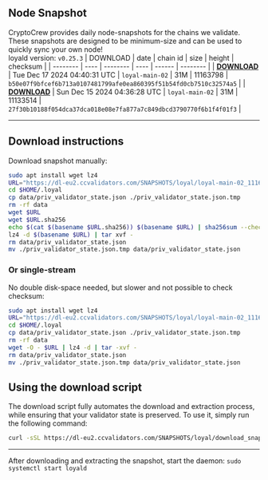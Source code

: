 ## Node Snapshot
CryptoCrew provides daily node-snapshots for the chains we validate. These snapshots are designed to be minimum-size and can be used to quickly sync your own node!  
loyald version: `v0.25.3`
| DOWNLOAD | date | chain id | size | height | checksum |
| -------- | ---- | -------- | ---- | ------ | -------- |
| **[DOWNLOAD](https://dl-eu2.ccvalidators.com/SNAPSHOTS/loyal/loyal-main-02_11163798.tar.lz4)** | Tue Dec 17 2024 04:40:31 UTC | `loyal-main-02` | 31M | 11163798 | `b50e07f9bfcef6b713a0107481799afe0ea860395f51b54fd0cb7510c32574a5` |
| **[DOWNLOAD](https://dl-eu2.ccvalidators.com/SNAPSHOTS/loyal/loyal-main-02_11133514.tar.lz4)** | Sun Dec 15 2024 04:36:28 UTC | `loyal-main-02` | 31M | 11133514 | `27f30b10188f054dca37dca018e08e7fa877a7c849dbcd3790770f6b1f4f01f3` |

---

## Download instructions
Download snapshot manually:
```sh
sudo apt install wget lz4
URL="https://dl-eu2.ccvalidators.com/SNAPSHOTS/loyal/loyal-main-02_11163798.tar.lz4"
cd $HOME/.loyal
cp data/priv_validator_state.json ./priv_validator_state.json.tmp
rm -rf data
wget $URL
wget $URL.sha256
echo $(cat $(basename $URL.sha256)) $(basename $URL) | sha256sum --check
lz4 -d $(basename $URL) | tar xvf -
rm data/priv_validator_state.json
mv ./priv_validator_state.json.tmp data/priv_validator_state.json
```

### Or single-stream
No double disk-space needed, but slower and not possible to check checksum:
```sh
sudo apt install wget lz4
URL="https://dl-eu2.ccvalidators.com/SNAPSHOTS/loyal/loyal-main-02_11163798.tar.lz4"
cd $HOME/.loyal
cp data/priv_validator_state.json ./priv_validator_state.json.tmp
rm -rf data
wget -O - $URL | lz4 -d | tar -xvf -
rm data/priv_validator_state.json
mv ./priv_validator_state.json.tmp data/priv_validator_state.json
```





## Using the download script

The download script fully automates the download and extraction process, while ensuring that your validator state is preserved. To use it, simply run the following command:
```sh
curl -sSL https://dl-eu2.ccvalidators.com/SNAPSHOTS/loyal/download_snapshot.sh | bash
```
---

After downloading and extracting the snapshot, start the daemon: `sudo systemctl start loyald`

